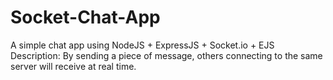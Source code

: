# Socket-Chat-App
A simple chat app using NodeJS + ExpressJS + Socket.io + EJS
Description: By sending a piece of message, others connecting to the same server will receive at real time.
